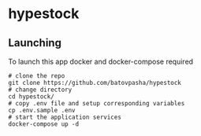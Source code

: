 # hypestock

## Launching

To launch this app docker and docker-compose required

```shell
# clone the repo
git clone https://github.com/batovpasha/hypestock 
# change directory
cd hypestock/ 
# copy .env file and setup corresponding variables
cp .env.sample .env
# start the application services
docker-compose up -d
```

